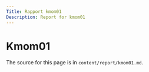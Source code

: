 ```yaml
---
Title: Rapport kmom01
Description: Report for kmom01
---
```


Kmom01
==========================

The source for this page is in `content/report/kmom01.md`.
